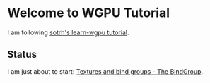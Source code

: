 # Welcome to WGPU Tutorial
I am following [sotrh's learn-wgpu tutorial](https://sotrh.github.io/learn-wgpu/).

## Status
I am just about to start: [Textures and bind groups - The BindGroup](https://sotrh.github.io/learn-wgpu/beginner/tutorial5-textures/#the-bindgroup).